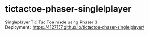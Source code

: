 # tictactoe-phaser-singlelplayer
Singleplayer Tic Tac Toe made using Phaser 3\
Deployment : https://4127157.github.io/tictactoe-phaser-singlelplayer/
